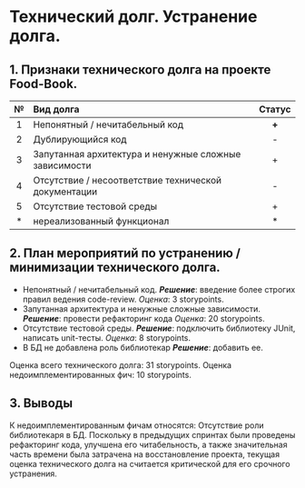 # Технический долг. Устранение долга.

## 1. Признаки технического долга на проекте Food-Book.

| № | Вид долга | Статус |
| :---: | :--- | :---: |
| 1 | Непонятный / нечитабельный код | **+** |
| 2 | Дублирующийся код | - |
| 3 | Запутанная архитектура и ненужные сложные зависимости | + |
| 4 | Отсутствие / несоответствие технической документации | - |
| 5 | Отсутствие тестовой среды | + |
| * | нереализованный функционал | * |



## 2. План мероприятий по устранению / минимизации технического долга.

* Непонятный / нечитабельный код. ***Решение***: введение более строгих правил ведения code-review. *Оценка*: 3 storypoints.
* Запутанная архитектура и ненужные сложные зависимости. ***Решение***: провести рефакторинг кода *Оценка*: 20 storypoints.
* Отсутствие тестовой среды. ***Решение***: подключить библиотеку JUnit, написать unit-тесты. *Оценка*: 8 storypoints.
* В БД не добавлена роль библиотекар ***Решение***: добавить ее.

Оценка всего технического долга: 31 storypoints.
Оценка недоимплементированных фич: 10 storypoints.

## 3. Выводы

К недоимплементированным фичам относятся: 
Отсутствие роли библиотекаря в БД. Поскольку в предыдущих спринтах были проведены рефакторинг кода, улучшена его читабельность, а также значительная часть времени была затрачена на восстановление проекта, текущая оценка технического долга на считается критической для его срочного устранения.
